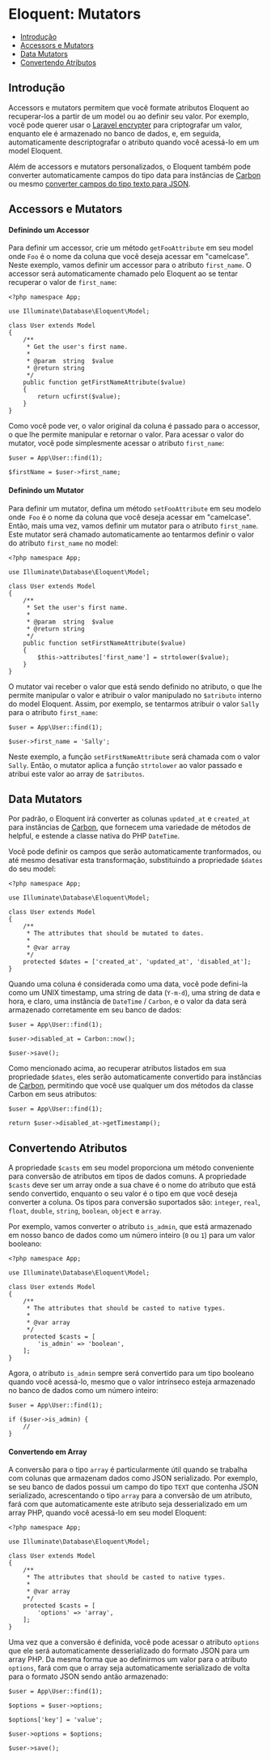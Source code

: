 # Eloquent: Mutators

- [Introdução](#introduction)
- [Accessors e Mutators](#accessors-and-mutators)
- [Data Mutators](#date-mutators)
- [Convertendo Atributos](#attribute-casting)

<a name="introduction"></a>
## Introdução

Accessors e mutators permitem que você formate atributos Eloquent ao recuperar-los a partir de um model ou ao definir seu valor. Por exemplo, você pode querer usar o [Laravel encrypter](/docs/{{version}}/encryption) para criptografar um valor, enquanto ele é armazenado no banco de dados, e, em seguida, automaticamente descriptografar o atributo quando você acessá-lo em um model Eloquent.

Além de accessors e mutators personalizados, o Eloquent também pode converter automaticamente campos do tipo data para instâncias de [Carbon](https://github.com/briannesbitt/Carbon) ou mesmo [converter campos do tipo texto para JSON](#attribute-casting).

<a name="accessors-and-mutators"></a>
## Accessors e Mutators

#### Definindo um Accessor

Para definir um accessor, crie um método `getFooAttribute` em seu model onde `Foo` é o nome da coluna que você deseja acessar em "camelcase". Neste exemplo, vamos definir um accessor para o atributo `first_name`. O accessor será automaticamente chamado pelo Eloquent ao se tentar recuperar o valor de `first_name`:

	<?php namespace App;

	use Illuminate\Database\Eloquent\Model;

	class User extends Model
	{
		/**
		 * Get the user's first name.
		 *
		 * @param  string  $value
		 * @return string
		 */
		public function getFirstNameAttribute($value)
		{
			return ucfirst($value);
		}
	}

Como você pode ver, o valor original da coluna é passado para o accessor, o que lhe permite manipular e retornar o valor. Para acessar o valor do mutator, você pode simplesmente acessar o atributo `first_name`:

	$user = App\User::find(1);

	$firstName = $user->first_name;

#### Definindo um Mutator

Para definir um mutator, defina um método `setFooAttribute` em seu modelo onde` Foo` é o nome da coluna que você deseja acessar em "camelcase". Então, mais uma vez, vamos definir um mutator para o atributo `first_name`. Este mutator será chamado automaticamente ao tentarmos definir o valor do atributo `first_name` no model:

	<?php namespace App;

	use Illuminate\Database\Eloquent\Model;

	class User extends Model
	{
		/**
		 * Set the user's first name.
		 *
		 * @param  string  $value
		 * @return string
		 */
		public function setFirstNameAttribute($value)
		{
			$this->attributes['first_name'] = strtolower($value);
		}
	}

O mutator vai receber o valor que está sendo definido no atributo, o que lhe permite manipular o valor e atribuir o valor manipulado no `$atributo` interno do model Eloquent. Assim, por exemplo, se tentarmos atribuir o valor `Sally` para o atributo `first_name`:

	$user = App\User::find(1);

	$user->first_name = 'Sally';

Neste exemplo, a função `setFirstNameAttribute` será chamada com o valor `Sally`. Então, o mutator aplica a função `strtolower` ao valor passado e atribui este valor ao array de `$atributos`.

<a name="date-mutators"></a>
## Data Mutators

Por padrão, o Eloquent irá converter as colunas  `updated_at` e `created_at` para instâncias de [Carbon](https://github.com/briannesbitt/Carbon), que fornecem uma variedade de métodos de helpful, e estende a classe nativa do PHP `DateTime`.

Você pode definir os campos que serão automaticamente tranformados, ou até mesmo desativar esta transformação, substituindo a propriedade `$dates` do seu model:

	<?php namespace App;

	use Illuminate\Database\Eloquent\Model;

	class User extends Model
	{
		/**
		 * The attributes that should be mutated to dates.
		 *
		 * @var array
		 */
		protected $dates = ['created_at', 'updated_at', 'disabled_at'];
	}

Quando uma coluna é considerada como uma data, você pode defini-la como um UNIX timestamp, uma string de data (`Y-m-d`), uma string de data e hora, e claro, uma instância de `DateTime` / `Carbon`, e o valor da data será armazenado corretamente em seu banco de dados:

	$user = App\User::find(1);

	$user->disabled_at = Carbon::now();

	$user->save();

Como mencionado acima, ao recuperar atributos listados em sua propriedade `$dates`, eles serão automaticamente convertido para instâncias de [Carbon](https://github.com/briannesbitt/Carbon), permitindo que você use qualquer um dos métodos da classe Carbon em seus atributos:

	$user = App\User::find(1);

	return $user->disabled_at->getTimestamp();

<a name="attribute-casting"></a>
## Convertendo Atributos

A propriedade `$casts` em seu model proporciona um método conveniente para conversão de atributos em tipos de dados comuns. A propriedade `$casts` deve ser um array onde a sua chave é o nome do atributo que está sendo convertido, enquanto o seu valor é o tipo em que você deseja converter a coluna. Os tipos para conversão suportados são: `integer`, `real`, `float`, `double`, `string`, `boolean`, `object` e `array`.

Por exemplo, vamos converter o atributo `is_admin`, que está armazenado em nosso banco de dados como um número inteiro (`0` ou `1`) para um valor booleano:

	<?php namespace App;

	use Illuminate\Database\Eloquent\Model;

	class User extends Model
	{
		/**
		 * The attributes that should be casted to native types.
		 *
		 * @var array
		 */
		protected $casts = [
			'is_admin' => 'boolean',
		];
	}

Agora, o atributo `is_admin` sempre será convertido para um tipo booleano quando você acessá-lo, mesmo que o valor intrínseco esteja armazenado no banco de dados como um número inteiro:

	$user = App\User::find(1);

	if ($user->is_admin) {
		//
	}

#### Convertendo em Array

A conversão para o tipo `array` é particularmente útil quando se trabalha com colunas que armazenam dados como JSON serializado. Por exemplo, se seu banco de dados possui um campo do tipo `TEXT` que contenha JSON serializado, acrescentando o tipo `array` para a conversão de um atributo, fará com que automaticamente este atributo seja desserializado em um array PHP, quando você acessá-lo em seu model Eloquent:

	<?php namespace App;

	use Illuminate\Database\Eloquent\Model;

	class User extends Model
	{
		/**
		 * The attributes that should be casted to native types.
		 *
		 * @var array
		 */
		protected $casts = [
			'options' => 'array',
		];
	}

Uma vez que a conversão é definida, você pode acessar o atributo `options` que ele será automaticamente desserializado do formato JSON para um array PHP. Da mesma forma que ao definirmos um valor para o atributo `options`, fará com que o array seja automaticamente serializado de volta para o formato JSON sendo antão armazenado:

	$user = App\User::find(1);

	$options = $user->options;

	$options['key'] = 'value';

	$user->options = $options;

	$user->save();
